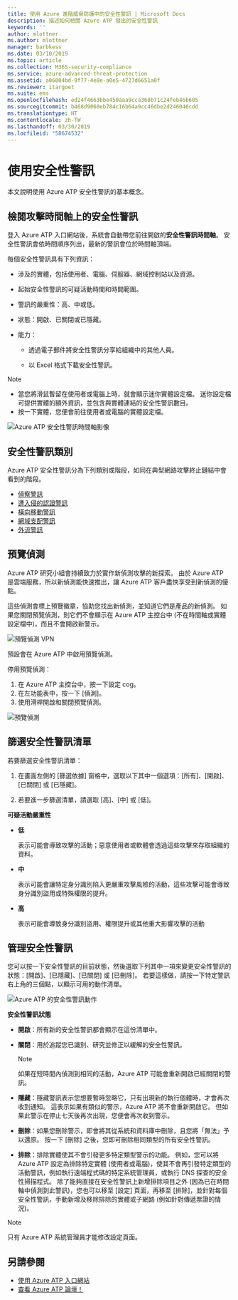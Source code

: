 ```yaml
---
title: 使用 Azure 進階威脅防護中的安全性警訊 | Microsoft Docs
description: 描述如何檢閱 Azure ATP 發出的安全性警訊
keywords: ''
author: mlottner
ms.author: mlottner
manager: barbkess
ms.date: 03/10/2019
ms.topic: article
ms.collection: M365-security-compliance
ms.service: azure-advanced-threat-protection
ms.assetid: a06004bd-9f77-4e8e-a0e5-4727d6651a0f
ms.reviewer: itargoet
ms.suite: ems
ms.openlocfilehash: ed24f4663bbe450aaa9cca368b71c24feb46b605
ms.sourcegitcommit: b468d9060eb784c16b64a9cc46dbe2d246046cdd
ms.translationtype: HT
ms.contentlocale: zh-TW
ms.lasthandoff: 03/30/2019
ms.locfileid: "58674532"
---
```

# <a name="working-with-security-alerts"></a>使用安全性警訊

本文說明使用 Azure ATP 安全性警訊的基本概念。

## 檢閱攻擊時間軸上的安全性警訊 <a name="review-suspicious-activities-on-the-attack-time-line"></a>

登入 Azure ATP 入口網站後，系統會自動帶您前往開啟的**安全性警訊時間軸**。 安全性警訊會依時間順序列出，最新的警訊會位於時間軸頂端。

每個安全性警訊具有下列資訊：

- 涉及的實體，包括使用者、電腦、伺服器、網域控制站以及資源。

- 起始安全性警訊的可疑活動時間和時間範圍。

- 警訊的嚴重性：高、中或低。

- 狀態：開啟、已關閉或已隱藏。

- 能力：

    - 透過電子郵件將安全性警訊分享給組織中的其他人員。

    - 以 Excel 格式下載安全性警訊。

> [!NOTE]
> - 當您將滑鼠暫留在使用者或電腦上時，就會顯示迷你實體設定檔。 迷你設定檔可提供實體的額外資訊，並包含與實體連結的安全性警訊數目。
> - 按一下實體，您便會前往使用者或電腦的實體設定檔。

![Azure ATP 安全性警訊時間軸影像](media/atp-sa-timeline.png)

## <a name="security-alert-categories"></a>安全性警訊類別

Azure ATP 安全性警訊分為下列類別或階段，如同在典型網路攻擊終止鏈結中會看到的階段。 

- [偵察警訊](atp-reconnaissance-alerts.md)
- [遭入侵的認證警訊](atp-compromised-credentials-alerts.md)
- [橫向移動警訊](atp-lateral-movement-alerts.md)
- [網域支配警訊](atp-domain-dominance-alerts.md)
- [外流警訊](atp-exfiltration-alerts.md)

## 預覽偵測 <a name="preview-detections"></a>

Azure ATP 研究小組會持續致力於實作新偵測攻擊的新探索。 由於 Azure ATP 是雲端服務，所以新偵測能快速推出，讓 Azure ATP 客戶盡快享受到新偵測的優點。

這些偵測會標上預覽徽章，協助您找出新偵測，並知道它們是產品的新偵測。 如果您關閉預覽偵測，則它們不會顯示在 Azure ATP 主控台中 (不在時間軸或實體設定檔中)，而且不會開啟新警示。

![預覽偵測 VPN](./media/preview-detection-vpn.png)

預設會在 Azure ATP 中啟用預覽偵測。 

停用預覽偵測：

1. 在 Azure ATP 主控台中，按一下設定 cog。
2. 在左功能表中，按一下 [偵測]。
3. 使用滑桿開啟和關閉預覽偵測。
 
![預覽偵測](./media/preview-detections.png) 


## <a name="filter-security-alerts-list"></a>篩選安全性警訊清單
若要篩選安全性警訊清單：

1. 在畫面左側的 [篩選依據] 窗格中，選取以下其中一個選項︰[所有]、[開啟]、[已關閉] 或 [已隱藏]。

2. 若要進一步篩選清單，請選取 [高]、[中] 或 [低]。

**可疑活動嚴重性**

- **低**

    表示可能會導致攻擊的活動；惡意使用者或軟體會透過這些攻擊來存取組織的資料。

- **中**

    表示可能會讓特定身分識別陷入更嚴重攻擊風險的活動，這些攻擊可能會導致身分識別盜用或特殊權限的提升。

- **高**

    表示可能會導致身分識別盜用、權限提升或其他重大影響攻擊的活動


## <a name="managing-security-alerts"></a>管理安全性警訊

您可以按一下安全性警訊的目前狀態，然後選取下列其中一項來變更安全性警訊的狀態：[開啟]、[已隱藏]、[已關閉] 或 [已刪除]。
若要這樣做，請按一下特定警訊右上角的三個點，以顯示可用的動作清單。

![Azure ATP 的安全性警訊動作](./media/atp-sa-actions.png)

**安全性警訊狀態**

- **開啟**：所有新的安全性警訊都會顯示在這份清單中。

- **關閉**：用於追蹤您已識別、研究並修正以緩解的安全性警訊。

    > [!NOTE]
    > 如果在短時間內偵測到相同的活動，Azure ATP 可能會重新開啟已經關閉的警訊。

- **隱藏**：隱藏警訊表示您想要暫時忽略它，只有出現新的執行個體時，才會再次收到通知。 這表示如果有類似的警示，Azure ATP 將不會重新開啟它。 但如果此警示在停止七天後再次出現，您便會再次收到警示。

- **刪除**：如果您刪除警示，即會將其從系統和資料庫中刪除，且您將「無法」予以還原。 按一下 [刪除] 之後，您即可刪除相同類型的所有安全性警訊。

- **排除**：排除實體使其不會引發更多特定類型警示的功能。 例如，您可以將 Azure ATP 設定為排除特定實體 (使用者或電腦)，使其不會再引發特定類型的活動警訊，例如執行遠端程式碼的特定系統管理員，或執行 DNS 探查的安全性掃描程式。 除了能夠直接在安全性警訊上新增排除項目之外 (因為已在時間軸中偵測到此警訊)，您也可以移至 [設定] 頁面，再移至 [排除]，並針對每個安全性警訊，手動新增及移除排除的實體或子網路 (例如針對傳遞票證的情況)。

> [!NOTE]
> 只有 Azure ATP 系統管理員才能修改設定頁面。


## <a name="see-also"></a>另請參閱

- [使用 Azure ATP 入口網站](workspace-portal.md)
- [查看 Azure ATP 論壇！](https://aka.ms/azureatpcommunity)
